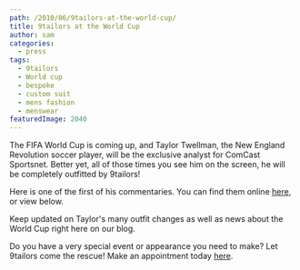 ```yaml
---
path: /2010/06/9tailors-at-the-world-cup/
title: 9tailors at the World Cup
author: sam
categories: 
  - press
tags: 
  - 9tailors
  - World cup
  - bespoke
  - custom suit
  - mens fashion
  - menswear
featuredImage: 2040
---
```

The FIFA World Cup is coming up, and Taylor Twellman, the New England Revolution soccer player, will be the exclusive analyst for ComCast Sportsnet. Better yet, all of those times you see him on the screen, he will be completely outfitted by 9tailors!

Here is one of the first of his commentaries. You can find them online [here](http://www.csnne.com/pages/v1_landing?blockID=250587), or view below.

Keep updated on Taylor's many outfit changes as well as news about the World Cup right here on our blog.

Do you have a very special event or appearance you need to make? Let 9tailors come the rescue! Make an appointment today [here](http://beta.9tailors.com/).